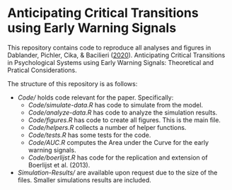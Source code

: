 # Anticipating Critical Transitions using Early Warning Signals
This repository contains code to reproduce all analyses and figures in Dablander, Pichler, Cika, & Bacilieri ([2020](https://psyarxiv.com/5wc28)). Anticipating Critical Transitions in Psychological Systems using Early Warning Signals: Theoretical and Pratical Considerations.

The structure of this repository is as follows:

- *Code/* holds code relevant for the paper. Specifically:
    - *Code/simulate-data.R* has code to simulate from the model.
    - *Code/analyze-data.R* has code to analyze the simulation results.
    - *Code/figures.R* has code to create all figures. This is the main file.
    - *Code/helpers.R* collects a number of helper functions.
    - *Code/tests.R* has some tests for the code.
    - *Code/AUC.R* computes the Area under the Curve for the early warning signals.
    - *Code/boerlijst.R* has code for the replication and extension of Boerlijst et al. (2013).
- *Simulation-Results/* are available upon request due to the size of the files. Smaller simulations results are included.